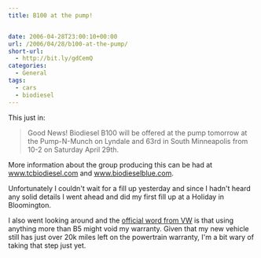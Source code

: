 ```yaml
---
title: B100 at the pump!


date: 2006-04-28T23:00:10+00:00
url: /2006/04/28/b100-at-the-pump/
short-url:
  - http://bit.ly/gdCemQ
categories:
  - General
tags:
  - cars
  - biodiesel
---
```

This just in:

> Good News! Biodiesel B100 will be offered at the pump tomorrow at the Pump-N-Munch on Lyndale and 63rd in South Minneapolis from 10-2 on Saturday April 29th.

More information about the group producing this can be had at <a href="http://www.tcbiodiesel.com">www.tcbiodiesel.com</a> and <a href="http://www.biodieselblue.com">www.biodieselblue.com</a>.

Unfortunately I couldn't wait for a fill up yesterday and since I hadn't heard any solid details I went ahead and did my first fill up at a Holiday in Bloomington.

I also went looking around and the <a href="http://www.vw.com/vwcom/content/objects/pdf/service_maint/BIODIESEL_ENG.pdf">official word from VW</a> is that using anything more than B5 might void my warranty. Given that my new vehicle still has just over 20k miles left on the powertrain warranty, I'm a bit wary of taking that step just yet.
